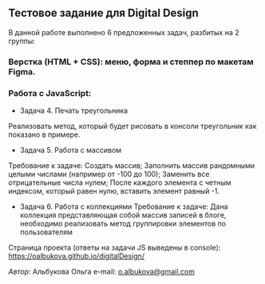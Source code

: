 ## Тестовое задание для Digital Design

В данной работе выполнено 6 предложенных задач, разбитых на 2 группы:

### Верстка (HTML + CSS): меню, форма и степпер по макетам Figma. 
### Работа с JavaScript:

 - Задача 4. Печать треугольника

Реализовать метод, который будет рисовать в консоли треугольник как показано в примере.

 - Задача 5. Работа с массивом

Требование к задаче:
Создать массив;
Заполнить массив рандомными целыми числами (например от -100 до 100);
Заменить все отрицательные числа нулем;
После каждого элемента с четным индексом, который равен нулю, вставить элемент равный -1.

-  Задача 6. Работа с коллекциями
Требование к задаче:
Дана коллекция представляющая собой массив записей в блоге, необходимо реализовать метод группировки элементов по пользователям

Страница проекта (ответы на задачи JS выведены в console): https://oalbukova.github.io/digitalDesign/

_Автор:_
Альбукова Ольга
e-mail: o.albukova@gmail.com
